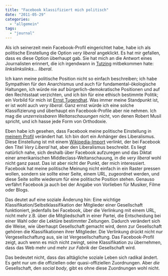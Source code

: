 ```yaml
---
title: "Facebook klassifiziert mich politisch"
date: "2011-05-29"
categories: 
  - "allgemein"
tags: 
  - "journal"
---
```


Als ich seinerzeit mein Facebook-Profil eingerichtet habe, habe ich als politische Einstellung die Option _very liberal_ angeklickt. Es hat mir gefallen, dass es diese Option überhaupt gab. Sie hat mich an die Antwort eines Journalisten erinnert, die ich irgendwann in [Tutzing](http://web.ev-akademie-tutzing.de/cms/index.php "Menschen und Themen:") mitbekommen hate: _linkslinkslinks... liberal_.

Ich kann meine politische Position nicht so einfach beschreiben; ich habe Sympathien für den Anarchismus und auch für fundamental-ökologische Haltungen, ich würde nie auf bürgerlich-demokratische Positionen und auf den Rechtsstaat verzichten, und ich bin für eine ethisch bestimmte Politik; ein Vorbild für mich ist [Ernst Tugendhat](http://de.wikipedia.org/wiki/Ernst_Tugendhat "Ernst Tugendhat – Wikipedia"). Was immer meine Standpunkt ist, er ist wohl auch _very liberal_. Ganz ernst würde ich eine solche Klassifizierung und überhaupt ein Facebook-Profile aber nie nehmen. Ich mag die _unzerreissbaren Weltanschauungen_ nicht, von denen Robert Musil spricht, und ich hasse jede Form von Orthodoxie.

Eben habe ich gesehen, dass Facebook meine politische Einstellung in [meinem Profil](https://www.facebook.com/heinzwittenbrink?sk=info "Heinz Wittenbrink") verändert hat. Ich bin dort ein Anhänger des Liberalismus. Diese Einstellung ist mit einem [Wikipedia-Import](http://www.facebook.com/pages/Very-Liberal/111806282178406 "Very Liberal | Facebook") verlinkt, der bei Facebook den Titel _Very Liberal_ hat, aber den Liberalismus beschreibt. Es liegt natürlich nahe, sich deshalb über Facebook aufzuregen und das Diktat einer amerikanischen Middleclass-Weltanschauung, in die _very liberal_ wohl nicht ganz passt. Das ist aber nicht der Punkt, der mich interessiert. Facebook hat meine politische Meinung nicht einfach in ein Raster pressen wollen, sondern sie sollte einer Seite, einem URL, zugeordnet werden, und diese Seite sollte wiederum für eine politische Position stehen. Genauso verfährt Facebook ja auch bei der Angabe von Vorlieben für Musiker, Filme oder Blogs.

Das deutet auf eine soziale Änderung hin: Eine wichtige Klassifikation/Selbstklassifikation der Mitglieder einer Gesellschaft funktioniert, jedenfalls bei Facebook, über die Verlinkung mit einem URL, nicht mehr z.B. über die Mitgliedschaft in einer Partei, die Entscheidung bei einer Wahl oder die Lektüre bestimmter Zeitungen. Dadurch verändert sich die Weise, wie überhaupt Gesellschaft gemacht wird, denn zur Gesellschaft gehören die Klassifikationen ihrer Mitglieder. Die Verlinkung drückt nicht nur Vergesellschaftung aus, sie ist Vergesellschaftung. Das Facebook-Profil zeigt, auch wenn es mich nicht zwingt, seine Klassifikation zu übernehmen, dass das Web mehr und mehr zur _Fabrik_ der Gesellschaft wird.

Das bedeutet nicht, dass das alltägliche soziale Leben sich radikal ändert. Es geht nur um die offiziellen oder quasi-offiziellen Zuordnungen. Aber _die_ Gesellschaft, den _social body_, gibt es ohne diese Zuordnungen wohl nicht.
